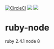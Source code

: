 [![CircleCI](https://circleci.com/gh/gavinzhou/ruby-node.svg?style=svg)](https://circleci.com/gh/gavinzhou/ruby-node)
[![](https://images.microbadger.com/badges/image/orangesys/ruby-node.svg)](https://microbadger.com/images/orangesys/ruby-node "Get your own image badge on microbadger.com")
[![](https://images.microbadger.com/badges/version/orangesys/ruby-node.svg)](https://microbadger.com/images/orangesys/ruby-node "Get your own version badge on microbadger.com")

# ruby-node
ruby 2.4.1 node 8
